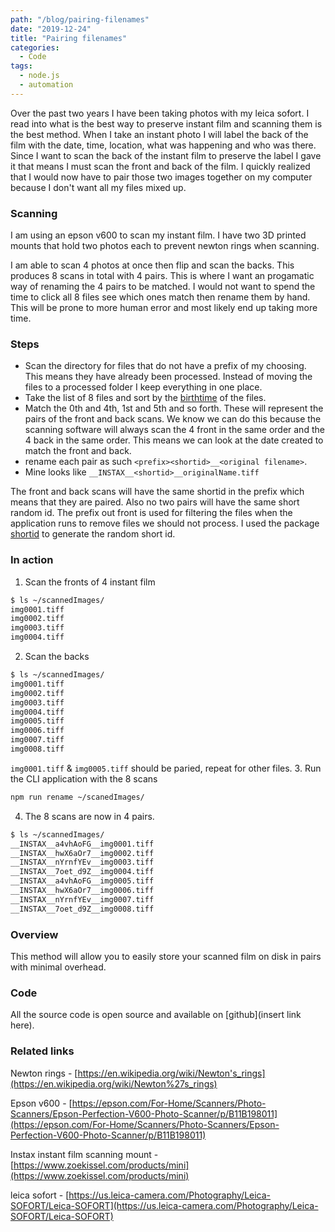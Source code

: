 ```yaml
---
path: "/blog/pairing-filenames"
date: "2019-12-24"
title: "Pairing filenames"
categories:
  - Code
tags:
  - node.js
  - automation
---
```


Over the past two years I have been taking photos with my leica sofort. I read into what is the best way to preserve instant film and scanning them is the best method. When I take an instant photo I will label the back of the film with the date, time, location, what was happening and who was there. Since I want to scan the back of the instant film to preserve the label I gave it that means I must scan the front and back of the film. I quickly realized that I would now have to pair those two images together on my computer because I don't want all my files mixed up.

### Scanning
I am using an epson v600 to scan my instant film. I have two 3D printed mounts that hold two photos each to prevent newton rings when scanning.

I am able to scan 4 photos at once then flip and scan the backs. This produces 8 scans in total with 4 pairs. This is where I want an progamatic way of renaming the 4 pairs to be matched. I would not want to spend the time to click all 8 files see which ones match then rename them by hand. This will be prone to more human error and most likely end up taking more time.

### Steps
- Scan the directory for files that do not have a prefix of my choosing. This means they have already been processed. Instead of moving the files to a processed folder I keep everything in one place.
- Take the list of 8 files and sort by the [birthtime](https://nodejs.org/api/fs.html#fs_stats_birthtime) of the files.
- Match the 0th and 4th, 1st and 5th and so forth. These will represent the pairs of the front and back scans. We know we can do this because the scanning software will always scan the 4 front in the same order and the 4 back in the same order. This means we can look at the date created to match the front and back.
- rename each pair as such `<prefix><shortid>__<original filename>`.
- Mine looks like `__INSTAX__<shortid>__originalName.tiff`

The front and back scans will have the same shortid in the prefix which means that they are paired. Also no two pairs will have the same short random id. The prefix out front is used for filtering the files when the application runs to remove files we should not process. I used the package [shortid](https://www.npmjs.com/package/shortid) to generate the random short id.

### In action
1. Scan the fronts of 4 instant film
```bash
$ ls ~/scannedImages/
img0001.tiff
img0002.tiff
img0003.tiff
img0004.tiff
```
2. Scan the backs
```bash
$ ls ~/scannedImages/
img0001.tiff
img0002.tiff
img0003.tiff
img0004.tiff
img0005.tiff
img0006.tiff
img0007.tiff
img0008.tiff
```

`img0001.tiff` & `img0005.tiff` should be paried, repeat for other files.
3. Run the CLI application with the 8 scans
```bash
npm run rename ~/scanedImages/
```
4. The 8 scans are now in 4 pairs.
```bash
$ ls ~/scannedImages/
__INSTAX__a4vhAoFG__img0001.tiff
__INSTAX__hwX6aOr7__img0002.tiff
__INSTAX__nYrnfYEv__img0003.tiff
__INSTAX__7oet_d9Z__img0004.tiff
__INSTAX__a4vhAoFG__img0005.tiff
__INSTAX__hwX6aOr7__img0006.tiff
__INSTAX__nYrnfYEv__img0007.tiff
__INSTAX__7oet_d9Z__img0008.tiff
```

### Overview
This method will allow you to easily store your scanned film on disk in pairs with minimal overhead.

### Code
All the source code is open source and available on [github](insert link here).

### Related links
Newton rings - [https://en.wikipedia.org/wiki/Newton's_rings](https://en.wikipedia.org/wiki/Newton%27s_rings)

Epson v600 - [https://epson.com/For-Home/Scanners/Photo-Scanners/Epson-Perfection-V600-Photo-Scanner/p/B11B198011](https://epson.com/For-Home/Scanners/Photo-Scanners/Epson-Perfection-V600-Photo-Scanner/p/B11B198011)

Instax instant film scanning mount - [https://www.zoekissel.com/products/mini](https://www.zoekissel.com/products/mini)

leica sofort - [https://us.leica-camera.com/Photography/Leica-SOFORT/Leica-SOFORT](https://us.leica-camera.com/Photography/Leica-SOFORT/Leica-SOFORT)

